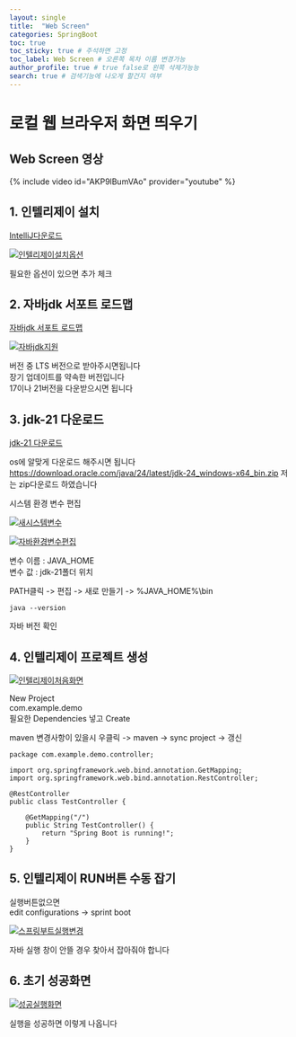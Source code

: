 ```yaml
---
layout: single
title:  "Web Screen"
categories: SpringBoot 
toc: true
toc_sticky: true # 주석하면 고정
toc_label: Web Screen # 오른쪽 목차 이름 변경가능
author_profile: true # true false로 왼쪽 삭제가능능
search: true # 검색기능에 나오게 할건지 여부       
---
```


# 로컬 웹 브라우저 화면 띄우기

## Web Screen 영상

{% include video id="AKP9lBumVAo" provider="youtube" %}

## 1. 인텔리제이 설치

[IntelliJ다운로드](https://www.jetbrains.com/ko-kr/idea/download/?section=windows)

[![인텔리제이설치옵션]({{site.url}}/images/2025-05-15-web-screen/인텔리제이설치옵션.png)]({{site.url}}/images/2025-05-15-web-screen/인텔리제이설치옵션.png)

필요한 옵션이 있으면 추가 체크

## 2. 자바jdk 서포트 로드맵

[자바jdk 서포트 로드맵](https://www.oracle.com/kr/java/technologies/java-se-support-roadmap.html)

[![자바jdk지원]({{site.url}}/images/2025-05-15-web-screen/자바jdk지원.png)]({{site.url}}/images/2025-05-15-web-screen/자바jdk지원.png)

버전 중 LTS 버전으로 받아주시면됩니다  
장기 업데이트를 약속한 버전입니다  
17이나 21버전을 다운받으시면 됩니다  

## 3. jdk-21 다운로드

[jdk-21 다운로드](https://www.oracle.com/java/technologies/downloads/#jdk21-windows)

os에 알맞게 다운로드 해주시면 됩니다
https://download.oracle.com/java/24/latest/jdk-24_windows-x64_bin.zip 저는 zip다운로드 하였습니다

시스템 환경 변수 편집

[![새시스템변수]({{site.url}}/images/2025-05-15-web-screen/새시스템변수.png)]({{site.url}}/images/2025-05-15-web-screen/새시스템변수.png)

[![자바환경변수편집]({{site.url}}/images/2025-05-15-web-screen/자바환경변수편집.png)]({{site.url}}/images/2025-05-15-web-screen/자바환경변수편집.png)

변수 이름 : JAVA_HOME    
변수 값 : jdk-21폴더 위치

PATH클릭 -> 편집 -> 새로 만들기 -> %JAVA_HOME%\bin

```
java --version
```

자바 버전 확인

## 4. 인텔리제이 프로젝트 생성

[![인텔리제이처음화면]({{site.url}}/images/2025-05-15-web-screen/인텔리제이처음화면.png)]({{site.url}}/images/2025-05-15-web-screen/인텔리제이처음화면.png)

New Project  
com.example.demo  
필요한 Dependencies 넣고 Create

maven 변경사항이 있을시
우클릭 -> maven -> sync project -> 갱신

```
package com.example.demo.controller;

import org.springframework.web.bind.annotation.GetMapping;
import org.springframework.web.bind.annotation.RestController;

@RestController
public class TestController {

    @GetMapping("/")
    public String TestController() {
        return "Spring Boot is running!";
    }
}
```

## 5. 인텔리제이 RUN버튼 수동 잡기

실행버튼없으면  
edit configurations -> sprint boot

[![스프링부트실행변경]({{site.url}}/images/2025-05-15-web-screen/스프링부트실행변경.png)]({{site.url}}/images/2025-05-15-web-screen/스프링부트실행변경.png)

자바 실행 창이 안뜰 경우 찾아서 잡아줘야 합니다

## 6. 초기 성공화면

[![성공실행화면]({{site.url}}/images/2025-05-15-web-screen/성공실행화면.png)]({{site.url}}/images/2025-05-15-web-screen/성공실행화면.png)

실행을 성공하면 이렇게 나옵니다

